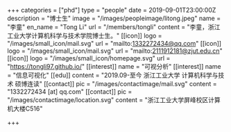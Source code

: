 +++
categories = ["phd"]
type = "people"
date = 2019-09-01T23:00:00Z
description = "博士生"
image = "/images/peopleimage/litong.jpeg"
name = "李童"
en_name = "Tong Li"
url = "/members/tongli"
content = "李童，浙江工业大学计算机科学与技术学院博士生。"
[[icon]]
logo = "/images/small_icon/mail.svg"
url = "mailto:1332272434@qq.com"
[[icon]]
logo = "/images/small_icon/mail.svg"
url = "mailto:2111912181@zjut.edu.cn"
[[icon]]
logo = "/images/small_icon/homepage.svg"
url = "https://tongli97.github.io/"
[[interest]]
name = "可视分析"
[[interest]]
name = "信息可视化"
[[edu]]
content = "2019.09-至今 浙江工业大学 计算机科学与技术 硕博连读"
[[contact]]
pic = "/images/contactimage/mail.svg"
content = "1332272434 [at] qq.com"
[[contact]]
pic = "/images/contactimage/location.svg"
content = "浙江工业大学屏峰校区计算机大楼C516"

+++